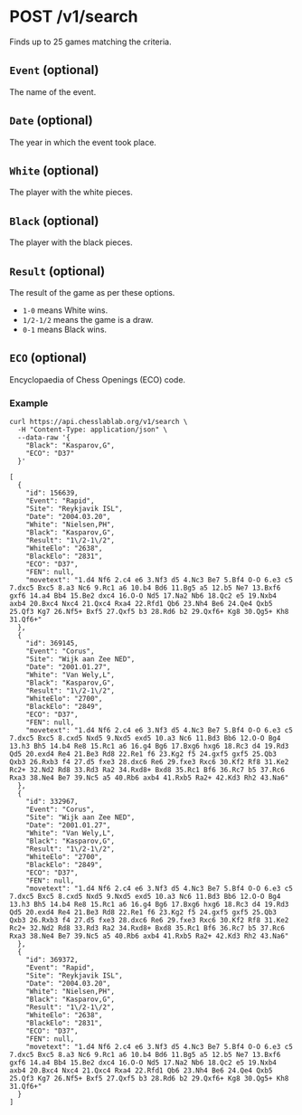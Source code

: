 # POST /v1/search

Finds up to 25 games matching the criteria.

## `Event` (optional)

The name of the event.

## `Date` (optional)

The year in which the event took place.

## `White` (optional)

The player with the white pieces.

## `Black` (optional)

The player with the black pieces.

## `Result` (optional)

The result of the game as per these options.

- `1-0` means White wins.
- `1/2-1/2` means the game is a draw.
- `0-1` means Black wins.

## `ECO` (optional)

Encyclopaedia of Chess Openings (ECO) code.

### Example

```text
curl https://api.chesslablab.org/v1/search \
  -H "Content-Type: application/json" \
  --data-raw '{
    "Black": "Kasparov,G",
    "ECO": "D37"
  }'
```

```text
[
  {
    "id": 156639,
    "Event": "Rapid",
    "Site": "Reykjavik ISL",
    "Date": "2004.03.20",
    "White": "Nielsen,PH",
    "Black": "Kasparov,G",
    "Result": "1\/2-1\/2",
    "WhiteElo": "2638",
    "BlackElo": "2831",
    "ECO": "D37",
    "FEN": null,
    "movetext": "1.d4 Nf6 2.c4 e6 3.Nf3 d5 4.Nc3 Be7 5.Bf4 O-O 6.e3 c5 7.dxc5 Bxc5 8.a3 Nc6 9.Rc1 a6 10.b4 Bd6 11.Bg5 a5 12.b5 Ne7 13.Bxf6 gxf6 14.a4 Bb4 15.Be2 dxc4 16.O-O Nd5 17.Na2 Nb6 18.Qc2 e5 19.Nxb4 axb4 20.Bxc4 Nxc4 21.Qxc4 Rxa4 22.Rfd1 Qb6 23.Nh4 Be6 24.Qe4 Qxb5 25.Qf3 Kg7 26.Nf5+ Bxf5 27.Qxf5 b3 28.Rd6 b2 29.Qxf6+ Kg8 30.Qg5+ Kh8 31.Qf6+"
  },
  {
    "id": 369145,
    "Event": "Corus",
    "Site": "Wijk aan Zee NED",
    "Date": "2001.01.27",
    "White": "Van Wely,L",
    "Black": "Kasparov,G",
    "Result": "1\/2-1\/2",
    "WhiteElo": "2700",
    "BlackElo": "2849",
    "ECO": "D37",
    "FEN": null,
    "movetext": "1.d4 Nf6 2.c4 e6 3.Nf3 d5 4.Nc3 Be7 5.Bf4 O-O 6.e3 c5 7.dxc5 Bxc5 8.cxd5 Nxd5 9.Nxd5 exd5 10.a3 Nc6 11.Bd3 Bb6 12.O-O Bg4 13.h3 Bh5 14.b4 Re8 15.Rc1 a6 16.g4 Bg6 17.Bxg6 hxg6 18.Rc3 d4 19.Rd3 Qd5 20.exd4 Re4 21.Be3 Rd8 22.Re1 f6 23.Kg2 f5 24.gxf5 gxf5 25.Qb3 Qxb3 26.Rxb3 f4 27.d5 fxe3 28.dxc6 Re6 29.fxe3 Rxc6 30.Kf2 Rf8 31.Ke2 Rc2+ 32.Nd2 Rd8 33.Rd3 Ra2 34.Rxd8+ Bxd8 35.Rc1 Bf6 36.Rc7 b5 37.Rc6 Rxa3 38.Ne4 Be7 39.Nc5 a5 40.Rb6 axb4 41.Rxb5 Ra2+ 42.Kd3 Rh2 43.Na6"
  },
  {
    "id": 332967,
    "Event": "Corus",
    "Site": "Wijk aan Zee NED",
    "Date": "2001.01.27",
    "White": "Van Wely,L",
    "Black": "Kasparov,G",
    "Result": "1\/2-1\/2",
    "WhiteElo": "2700",
    "BlackElo": "2849",
    "ECO": "D37",
    "FEN": null,
    "movetext": "1.d4 Nf6 2.c4 e6 3.Nf3 d5 4.Nc3 Be7 5.Bf4 O-O 6.e3 c5 7.dxc5 Bxc5 8.cxd5 Nxd5 9.Nxd5 exd5 10.a3 Nc6 11.Bd3 Bb6 12.O-O Bg4 13.h3 Bh5 14.b4 Re8 15.Rc1 a6 16.g4 Bg6 17.Bxg6 hxg6 18.Rc3 d4 19.Rd3 Qd5 20.exd4 Re4 21.Be3 Rd8 22.Re1 f6 23.Kg2 f5 24.gxf5 gxf5 25.Qb3 Qxb3 26.Rxb3 f4 27.d5 fxe3 28.dxc6 Re6 29.fxe3 Rxc6 30.Kf2 Rf8 31.Ke2 Rc2+ 32.Nd2 Rd8 33.Rd3 Ra2 34.Rxd8+ Bxd8 35.Rc1 Bf6 36.Rc7 b5 37.Rc6 Rxa3 38.Ne4 Be7 39.Nc5 a5 40.Rb6 axb4 41.Rxb5 Ra2+ 42.Kd3 Rh2 43.Na6"
  },
  {
    "id": 369372,
    "Event": "Rapid",
    "Site": "Reykjavik ISL",
    "Date": "2004.03.20",
    "White": "Nielsen,PH",
    "Black": "Kasparov,G",
    "Result": "1\/2-1\/2",
    "WhiteElo": "2638",
    "BlackElo": "2831",
    "ECO": "D37",
    "FEN": null,
    "movetext": "1.d4 Nf6 2.c4 e6 3.Nf3 d5 4.Nc3 Be7 5.Bf4 O-O 6.e3 c5 7.dxc5 Bxc5 8.a3 Nc6 9.Rc1 a6 10.b4 Bd6 11.Bg5 a5 12.b5 Ne7 13.Bxf6 gxf6 14.a4 Bb4 15.Be2 dxc4 16.O-O Nd5 17.Na2 Nb6 18.Qc2 e5 19.Nxb4 axb4 20.Bxc4 Nxc4 21.Qxc4 Rxa4 22.Rfd1 Qb6 23.Nh4 Be6 24.Qe4 Qxb5 25.Qf3 Kg7 26.Nf5+ Bxf5 27.Qxf5 b3 28.Rd6 b2 29.Qxf6+ Kg8 30.Qg5+ Kh8 31.Qf6+"
  }
]
```
